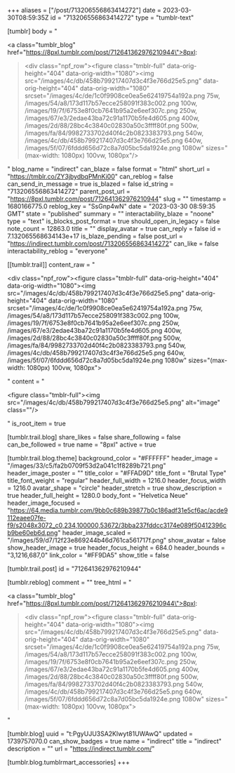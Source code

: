 +++
aliases = ["/post/713206556863414272"]
date = 2023-03-30T08:59:35Z
id = "713206556863414272"
type = "tumblr-text"

[tumblr]
body = "<p><a class=\"tumblr_blog\" href=\"https://8pxl.tumblr.com/post/712641362976210944\">8pxl</a>:</p><blockquote><div class=\"npf_row\"><figure class=\"tmblr-full\" data-orig-height=\"404\" data-orig-width=\"1080\"><img src=\"/images/4c/db/458b799217407d3c4f3e766d25e5.png\" data-orig-height=\"404\" data-orig-width=\"1080\" srcset=\"/images/4c/de/1c0f9908ce0ea5e62419754a192a.png 75w, /images/54/a8/173d117b57ecce258091f383c002.png 100w, /images/19/7f/6753e8f0cb7641b95a2e6eef307c.png 250w, /images/67/e3/2edae43ba72c91a1170b5fe4d605.png 400w, /images/2d/88/28bc4c3840c02830a50c3ffff80f.png 500w, /images/fa/84/9982733702d40f4c2b0823383793.png 540w, /images/4c/db/458b799217407d3c4f3e766d25e5.png 640w, /images/5f/07/6fddd656d72c8a7d05bc5da1924e.png 1080w\" sizes=\"(max-width: 1080px) 100vw, 1080px\"/></figure></div></blockquote>"
blog_name = "indirect"
can_blaze = false
format = "html"
short_url = "https://tmblr.co/ZY3jbydbqPMnKi00"
can_reblog = false
can_send_in_message = true
is_blazed = false
id_string = "713206556863414272"
parent_post_url = "https://8pxl.tumblr.com/post/712641362976210944"
slug = ""
timestamp = 1680166775.0
reblog_key = "SsGnp4wN"
date = "2023-03-30 08:59:35 GMT"
state = "published"
summary = ""
interactability_blaze = "noone"
type = "text"
is_blocks_post_format = true
should_open_in_legacy = false
note_count = 12863.0
title = ""
display_avatar = true
can_reply = false
id = 7.132065568634143e+17
is_blaze_pending = false
post_url = "https://indirect.tumblr.com/post/713206556863414272"
can_like = false
interactability_reblog = "everyone"

[[tumblr.trail]]
content_raw = "<p><div class=\"npf_row\"><figure class=\"tmblr-full\" data-orig-height=\"404\" data-orig-width=\"1080\"><img src=\"/images/4c/db/458b799217407d3c4f3e766d25e5.png\" data-orig-height=\"404\" data-orig-width=\"1080\" srcset=\"/images/4c/de/1c0f9908ce0ea5e62419754a192a.png 75w, /images/54/a8/173d117b57ecce258091f383c002.png 100w, /images/19/7f/6753e8f0cb7641b95a2e6eef307c.png 250w, /images/67/e3/2edae43ba72c91a1170b5fe4d605.png 400w, /images/2d/88/28bc4c3840c02830a50c3ffff80f.png 500w, /images/fa/84/9982733702d40f4c2b0823383793.png 540w, /images/4c/db/458b799217407d3c4f3e766d25e5.png 640w, /images/5f/07/6fddd656d72c8a7d05bc5da1924e.png 1080w\" sizes=\"(max-width: 1080px) 100vw, 1080px\"></figure></div></p>"
content = "<p><figure class=\"tmblr-full\"><img src=\"/images/4c/db/458b799217407d3c4f3e766d25e5.png\" alt=\"image\" class=\"\"/></figure></p>"
is_root_item = true

[tumblr.trail.blog]
share_likes = false
share_following = false
can_be_followed = true
name = "8pxl"
active = true

[tumblr.trail.blog.theme]
background_color = "#FFFFFF"
header_image = "/images/33/c5/fa2b0709f53d2a041c1f8289b721.png"
header_image_poster = ""
title_color = "#FFAD9D"
title_font = "Brutal Type"
title_font_weight = "regular"
header_full_width = 1216.0
header_focus_width = 1216.0
avatar_shape = "circle"
header_stretch = true
show_description = true
header_full_height = 1280.0
body_font = "Helvetica Neue"
header_image_focused = "https://64.media.tumblr.com/9bb0c689b39877b0c186adf31e5cf6ac/acde9112eaee07fe-f9/s2048x3072_c0,234,100000,53672/3bba237fddcc3174e089f50412396cb9be60eb6d.png"
header_image_scaled = "/images/59/d7/12f23e869244b46d761ca561717f.png"
show_avatar = false
show_header_image = true
header_focus_height = 684.0
header_bounds = "3,1216,687,0"
link_color = "#FF9DA5"
show_title = false

[tumblr.trail.post]
id = "712641362976210944"

[tumblr.reblog]
comment = ""
tree_html = "<p><a class=\"tumblr_blog\" href=\"https://8pxl.tumblr.com/post/712641362976210944\">8pxl</a>:</p><blockquote><div class=\"npf_row\"><figure class=\"tmblr-full\" data-orig-height=\"404\" data-orig-width=\"1080\"><img src=\"/images/4c/db/458b799217407d3c4f3e766d25e5.png\" data-orig-height=\"404\" data-orig-width=\"1080\" srcset=\"/images/4c/de/1c0f9908ce0ea5e62419754a192a.png 75w, /images/54/a8/173d117b57ecce258091f383c002.png 100w, /images/19/7f/6753e8f0cb7641b95a2e6eef307c.png 250w, /images/67/e3/2edae43ba72c91a1170b5fe4d605.png 400w, /images/2d/88/28bc4c3840c02830a50c3ffff80f.png 500w, /images/fa/84/9982733702d40f4c2b0823383793.png 540w, /images/4c/db/458b799217407d3c4f3e766d25e5.png 640w, /images/5f/07/6fddd656d72c8a7d05bc5da1924e.png 1080w\" sizes=\"(max-width: 1080px) 100vw, 1080px\"></figure></div></blockquote>"

[tumblr.blog]
uuid = "t:PgyUJU3SA2Klwyt81UWAwQ"
updated = 1739757070.0
can_show_badges = true
name = "indirect"
title = "indirect"
description = ""
url = "https://indirect.tumblr.com/"

[tumblr.blog.tumblrmart_accessories]
+++
